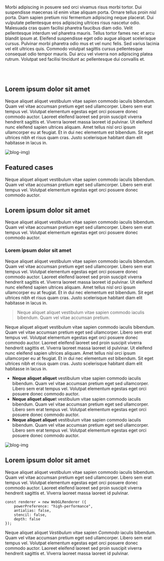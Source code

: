 Morbi adipiscing in posuere sed orci vivamus risus morbi tortor. Dui suspendisse maecenas id enim vitae aliquam porta. Ornare tellus proin nisl porta. Diam sapien pretium nisi fermentum adipiscing neque placerat. Dui vulputate pellentesque eros adipiscing ultrices risus nascetur odio. Malesuada cras quam facilisi pharetra faucibus diam odio. Velit pellentesque interdum vel pharetra mauris. Tellus tortor fames nec et arcu blandit ipsum at. Eleifend suspendisse eget odio augue aliquet scelerisque cursus. Pulvinar morbi pharetra odio mus et vel nunc felis. Sed varius lacinia vel elit ultrices quis. Commodo volutpat sagittis cursus pellentesque consequat odio tempor mauris. Dui arcu vel viverra non adipiscing platea rutrum. Volutpat sed facilisi tincidunt ac pellentesque dui convallis et.

<br></br>

## Lorem ipsum dolor sit amet

Neque aliquet aliquet vestibulum vitae sapien commodo iaculis bibendum. Quam vel vitae accumsan pretium eget sed ullamcorper. Libero sem erat tempus vel. Volutpat elementum egestas eget orci posuere donec commodo auctor. Laoreet eleifend laoreet sed proin suscipit viverra hendrerit sagittis et. Viverra laoreet massa laoreet id pulvinar. Ut eleifend nunc eleifend sapien ultrices aliquam. Amet tellus nisl orci ipsum ullamcorper eu at feugiat. Et in dui nec elementum est bibendum. Sit eget ultrices nibh et risus quam cras. Justo scelerisque habitant diam elit habitasse in lacus in.

![blog-img]([https://i0.wp.com/picjumbo.com/wp-content/uploads/beautiful-nature-mountain-scenery-with-flowers-free-photo.jpg?w=600&quality=80]))


## Featured cases

Neque aliquet aliquet vestibulum vitae sapien commodo iaculis bibendum. Quam vel vitae accumsan pretium eget sed ullamcorper. Libero sem erat tempus vel. Volutpat elementum egestas eget orci posuere donec commodo auctor.


## Lorem ipsum dolor sit amet

Neque aliquet aliquet vestibulum vitae sapien commodo iaculis bibendum. Quam vel vitae accumsan pretium eget sed ullamcorper. Libero sem erat tempus vel. Volutpat elementum egestas eget orci posuere donec commodo auctor.

### Lorem ipsum dolor sit amet

Neque aliquet aliquet vestibulum vitae sapien commodo iaculis bibendum. Quam vel vitae accumsan pretium eget sed ullamcorper. Libero sem erat tempus vel. Volutpat elementum egestas eget orci posuere donec commodo auctor. Laoreet eleifend laoreet sed proin suscipit viverra hendrerit sagittis et. Viverra laoreet massa laoreet id pulvinar. Ut eleifend nunc eleifend sapien ultrices aliquam. Amet tellus nisl orci ipsum ullamcorper eu at feugiat. Et in dui nec elementum est bibendum. Sit eget ultrices nibh et risus quam cras. Justo scelerisque habitant diam elit habitasse in lacus in.

> Neque aliquet aliquet vestibulum vitae sapien commodo iaculis bibendum. Quam vel vitae accumsan pretium.

Neque aliquet aliquet vestibulum vitae sapien commodo iaculis bibendum. Quam vel vitae accumsan pretium eget sed ullamcorper. Libero sem erat tempus vel. Volutpat elementum egestas eget orci posuere donec commodo auctor. Laoreet eleifend laoreet sed proin suscipit viverra hendrerit sagittis et. Viverra laoreet massa laoreet id pulvinar. Ut eleifend nunc eleifend sapien ultrices aliquam. Amet tellus nisl orci ipsum ullamcorper eu at feugiat. Et in dui nec elementum est bibendum. Sit eget ultrices nibh et risus quam cras. Justo scelerisque habitant diam elit habitasse in lacus in.

* **Neque aliquet aliquet** vestibulum vitae sapien commodo iaculis bibendum. Quam vel vitae accumsan pretium eget sed ullamcorper. Libero sem erat tempus vel. Volutpat elementum egestas eget orci posuere donec commodo auctor.
* **Neque aliquet alique**t vestibulum vitae sapien commodo iaculis bibendum. Quam vel vitae accumsan pretium eget sed ullamcorper. Libero sem erat tempus vel. Volutpat elementum egestas eget orci posuere donec commodo auctor.
* **Neque aliquet aliquet** vestibulum vitae sapien commodo iaculis bibendum. Quam vel vitae accumsan pretium eget sed ullamcorper. Libero sem erat tempus vel. Volutpat elementum egestas eget orci posuere donec commodo auctor.

![blog-img](https://hackmd.io/_uploads/ryRyb2Y8a.png)

## Lorem ipsum dolor sit amet

Neque aliquet aliquet vestibulum vitae sapien commodo iaculis bibendum. Quam vel vitae accumsan pretium eget sed ullamcorper. Libero sem erat tempus vel. Volutpat elementum egestas eget orci posuere donec commodo auctor. Laoreet eleifend laoreet sed proin suscipit viverra hendrerit sagittis et. Viverra laoreet massa laoreet id pulvinar.

```
const renderer = new WebGLRenderer ({
    powerPreference: "high-performance",
    antialias: false,
    stencil: false,
    depth: false
});
```

Neque aliquet aliquet *Vestibulum* vitae sapien *Commodo* iaculis bibendum. Quam vel vitae accumsan pretium eget sed ullamcorper. Libero sem erat tempus vel. Volutpat elementum egestas eget orci posuere donec commodo auctor. Laoreet eleifend laoreet sed proin suscipit viverra hendrerit sagittis et. Viverra laoreet massa laoreet id pulvinar.
